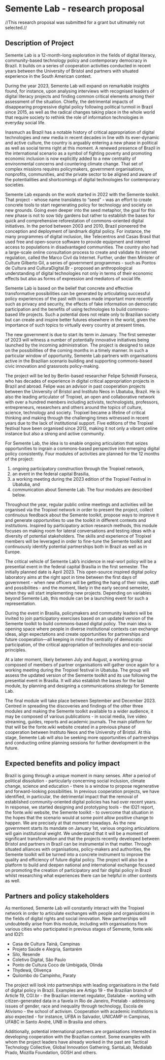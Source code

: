 # Semente Lab - research proposal

//This research proposal was submitted for a grant but ultimately not selected.//

## Description of Project 

Semente Lab is a 12-month-long exploration in the fields of digital literacy, community-based technology policy and contemporary democracy in Brazil. It builds on a series of cooperation activities conducted in recent years between the University of Bristol and partners with situated experience in the South American context.

During the year 2023, Semente Lab will expand on remarkable insights found, for instance, upon analysing interviews with recognised leaders of digital literacy projects and finding common critical elements among their assessment of the situation. Chiefly, the detrimental impacts of disappearing progressive digital policy following political turmoil in Brazil since 2015, as well as the radical changes taking place in the whole world that require society to rethink the role of information technologies in everyday social life.

Inasmuch as Brazil has a notable history of critical appropriation of digital technologies and new media in recent decades in line with its ever-dynamic and active culture, the country is arguably entering a new phase in political as well as social terms right at this moment. A renewed presence of Brazil in the international scenario as a symbol of fighting poverty and promoting economic inclusion is now explicitly added to a new centrality of environmental concerns and countering climate change. That set of complex missions requires policymakers, government organisations, nonprofits, communities, and the private sector to be aligned and aware of the potentialities and shortcomings of digital technologies for contemporary societies.

Semente Lab expands on the work started in 2022 with the Semente toolkit. That project - whose name translates to “seed” - was an effort to create concrete tools to start regenerating policy for technology and society on new grounds. Going even deeper into the seed metaphor, the goal for this new phase is not to sow tidy gardens but rather to establish the bases for quick and comprehensive reforestation of commons-oriented digital initiatives. In the period between 2003 and 2010, Brazil pioneered the conception and deployment of landmark digital policy. For instance, the many programmes of digital inclusion, like Telecentros and Casas Brasil that used free and open-source software to provide equipment and internet access to populations in disadvantaged communities. The country also had a large-scale online consultation process to create and validate its internet regulation, called the Marco Civil da Internet. Further, under then Minister of Culture Gilberto Gil, a series of government programmes - such as Pontos de Cultura and CulturaDigital.Br - proposed an anthropological understanding of digital technologies not only in terms of their economic effects but also as forms of expression and mediators of social life.

Semente Lab is based on the belief that concrete and effective transformative possibilities can be generated by articulating successful policy experiences of the past with issues made important more recently such as privacy and security, the effects of fake information on democratic participation and the benefits of using technologies to build commons-based life projects. Such a potential does not relate only to Brazilian society but can create and inspire better futures elsewhere in the world, given the importance of such topics to virtually every country at present times. 

The new government is due to start its term in January. The first semester of 2023 will witness a number of potentially innovative initiatives being launched by the incoming administration. The project is designed to seize on the possibilities of the coming months in a timely manner. In such a particular window of opportunity, Semente Lab partners with organisations active in the Brazilian scenario building and supporting commons-based civic innovation and grassroots policy-making.

The project will be led by Berlin-based researcher Felipe Schmidt Fonseca, who has decades of experience in digital critical appropriation projects in Brazil and abroad. Felipe was an advisor in past cooperation projects between the University of Bristol and Instituto Neos in Ubatuba, Brazil. He is also the leading articulator of Tropixel, an open and collaborative network with over a hundred members including activists, technologists, professors, entrepreneurs, researchers and others around the topics of culture, science, technology and society. Tropixel became a lifeline of critical thinking and making through the challenging times witnessed in recent years due to the lack of institutional support. Five editions of the Tropixel festival have been organised since 2013, making it not only a vibrant online instance but also a strong and active community.

For Semente Lab, the idea is to enable ongoing articulation that seizes opportunities to ingrain a commons-based perspective into emerging digital policy consistently. Four modules of activities are planned for the 12 months of the project: 

1. ongoing participatory construction through the Tropixel network, 
2. an event in the federal capital Brasilia, 
3. a working meeting during the 2023 edition of the Tropixel Festival in Ubatuba, and 
4. communication about Semente Lab. The four modules are described below.

Throughout the year, regular public online meetings and activities will be organised via the Tropixel network in order to present the project, collect continuous feedback about the Semente toolkit, propose ways to improve it and generate opportunities to use the toolkit in different contexts and institutions. Inspired by participatory action research methods, this module focuses on making room for lateral conversations and testing ideas with a diversity of potential stakeholders. The skills and experience of Tropixel members will be leveraged in order to fine-tune the Semente toolkit and continuously identify potential partnerships both in Brazil as well as in Europe.

The critical vehicle of Semente Lab’s incidence in real-worl policy will be a presential event in the federal capital Brasília in the first semester. The initially planned date is April 2023. This open-source inspired digital policy laboratory aims at the right spot in time between the first days of government - when new officers will be getting the hang of their roles, staff and possibilities - and the moment, likely in the early second semester, when they will start implementing new projects. Depending on variables beyond Semente Lab, this module can be a launching event for such a representation.

During the event in Brasília, policymakers and community leaders will be invited to join participatory exercises based on an updated version of the Semente toolkit to build commons-based digital policy. The main idea is opening space where people in diverse institutional contexts can exchange ideas, align expectations and create opportunities for partnerships and future cooperation—all keeping in mind the centrality of democratic participation, of the critical appropriation of technologies and eco-social principles.

At a later moment, likely between July and August, a working group composed of members of partner organisations will gather once again for a working meeting during the Tropixel festival in Ubatuba. The group will assess the updated version of the Semente toolkit and its use following the presential event in Brasília. It will also establish the bases for the last module, by planning and designing a communications strategy for Semente Lab.

The final module will take place between September and December 2023. Centred in spreading the discoveries and findings of the other three modules and making the Semente toolkit available to a wider audience, it may be composed of various publications - in social media, live video streaming, guides, reports and academic journals. The main platform for that will be the fonte.wiki website created in a previous phase of cooperation between Instituto Neos and the University of Bristol. At this stage, Semente Lab will also be seeking more opportunities of partnerships and conducting online planning sessions for further development in the future.


## Expected benefits and policy impact
 
Brazil is going through a unique moment in many senses. After a period of political dissolution - particularly concerning social inclusion, climate change, science and education - there is a window to propose regenerative and forward-looking possibilities. In previous cooperation projects, we have identified, in particular, the detrimental impact that the removal of established community-oriented digital policies has had over recent years. In response, we started designing and prototyping tools - the ID21 report, the fonte.wiki website, the Semente toolkit - to overcome that situation in the hopes that the scenario would at some point allow positive change to happen. We are precisely at that moment nowadays. As the new government starts its mandate on January 1st, various ongoing articulations will gain institutional weight. We understand that it will be a moment of significant transformation and that the projects recently developed between Bristol and partners in Brazil can be instrumental in that matter. Through situated alliances with organisations, policy-makers and authorities, the Semente toolkit will be turned into a concrete instrument to improve the quality and efficiency of future digital policy. The project will also be a platform to build and deepen national and international exchange focused on promoting the creation of participatory and fair digital policy in Brazil whilst researching what experiences there can be helpful in other contexts as well.

## Partners and policy stakeholders

As mentioned, Semente Lab will constantly interact with the Tropixel network in order to articulate exchanges with people and organisations in the fields of digital rights and social innovation. New partnerships will undoubtedly arise from this module, including with organisations from various cities who participated in previous stages of Semente, fonte.wiki and ID21:

- Casa de Cultura Tainã, Campinas
- Projeto Saúde e Alegria, Santarém
- Silo, Resende
- Coletivo Digital, São Paulo
- Ponto de Cultura Coco de Umbigada, Olinda
- Thydewá, Olivença
- Quilombo do Campinho, Paraty

The project will look into partnerships with leading organisations in the field of digital policy in Brazil. Examples are Artigo 19 - the Brazilian branch of Article 19, CGI.br - the Brazilian internet regulator, Datalabe - working with citizen-generated data in a favela in Rio de Janeiro, Pretalab - addressing issues of gender, race and inequality through technology, Escola de Ativismo - the school of activism. Cooperation with academic institutions is also expected - for instance, UFBA in Salvador, UNICAMP in Campinas, UFABC in Santo André, UNB in Brasília and others.

Additionally, potential international partners are organisations interested in developing cooperation with the Brazilian context. Some examples with whom the project leaders have already worked in the past are Tactical Technology Collective, Global Innovation Gathering, SantaLab, Medialab Prado, Mozilla Foundation, GOSH and others.
